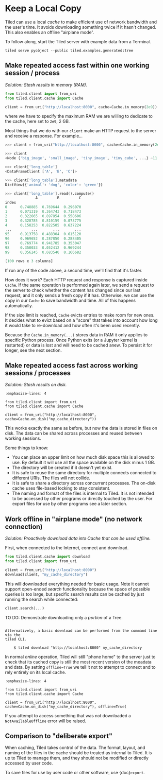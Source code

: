# Keep a Local Copy

Tiled can use a local *cache* to make efficient use of network bandwidth and the
user's time. It avoids downloading something twice if it hasn't changed.
This also enables an offline "airplane mode".

To follow along, start the Tiled server with example data from a Terminal.

```
tiled serve pyobject --public tiled.examples.generated:tree
```

## Make repeated access fast within one working session / process

*Solution: Stash results in memory (RAM).*

```python
from tiled.client import from_uri
from tiled.client.cache import Cache

client = from_uri("http://localhost:8000", cache=Cache.in_memory(2e9))
```

where we have to specify the maximum RAM we are willing to dedicate to the cache,
here set to ``2e9``, 2 GB.

Most things that we do with our `client` make an HTTP request to the server and
receive a response. For example...

```python
>>> client = from_uri("http://localhost:8000", cache=Cache.in_memory(2e9))

>>> client
<Node {'big_image', 'small_image', 'tiny_image', 'tiny_cube', ...} ~11 entries>

>>> client['long_table']
<DataFrameClient ['A', 'B', 'C']>

>>> client['long_table'].metadata
DictView({'animal': 'dog', 'color': 'green'})

>>> client['long_table'].read().compute()
              A         B         C
index
0      0.748885  0.769644  0.296070
1      0.071319  0.364743  0.718473
2      0.322665  0.897854  0.558606
3      0.328785  0.810159  0.073775
4      0.158253  0.822505  0.637224
...         ...       ...       ...
95     0.913758  0.488304  0.615120
96     0.969652  0.287850  0.288405
97     0.769774  0.941785  0.353047
98     0.350033  0.052412  0.969244
99     0.356245  0.683540  0.166682

[100 rows x 3 columns]
```

If run any of the code above, a second time, we'll find that it's faster.

How does it work? Each HTTP request and response is captured inside
``Cache``. If the same operation is performed again later, we send a request
to the server to check whether the content has changed since our last
request, and it only sends a fresh copy if it has. Otherwise, we can use the
copy in our ``Cache`` to save bandwidth and time. All of this happens
automatically.

If the size limit is reached, ``Cache`` evicts entries to make room for new
ones. It decides what to evict based on a "score" that takes into account how
long it would take to re-download and how often it's been used recently.

Because the ``Cache.in_memory(...)`` stores data in RAM it only applies to
specific Python process. Once Python exits (or a Jupyter kernel is restarted)
or data is lost and will need to be cached anew. To persist it for longer,
see the next section.

## Make repeated access fast across working sessions / processes

*Solution: Stash results on disk.*

```{code-block} python
:emphasize-lines: 4

from tiled.client import from_uri
from tiled.client.cache import Cache

client = from_uri("http://localhost:8000", cache=Cache.on_disk("my_cache_directory"))
```

This works exactly the same as before, but now the data is stored in files on disk.
The data can be shared across processes and reused between working sessions.

Some things to know:

* You can place an upper limit on how much disk space this is allowed to use.
  By default it will use all the space available on the disk minus 1 GB.
* The directory will be created if it doesn't yet exist.
* It is safe to reuse the same directory for multiple connects connected to
  different URIs. The files will not collide.
* It is safe to share a directory across concurrent processes. The on-disk
  cache uses file-based locking to stay consistent.
* The naming and format of the files is internal to Tiled. It is not intended to be
  accessed by other programs or directly touched by the user. For export files for
  use by other programs see a later section.

## Work offline in "airplane mode" (no network connection)

*Solution: Proactively download data into Cache that can be used offline.*

First, when connected to the Internet, connect and download.

```python
from tiled.client.cache import download
from tiled.client import from_uri

client = from_uri("http://localhost:8000")
download(client, "my_cache_directory")
```

This will downloaded everything needed for basic usage. Note it cannot
support open-ended *search* functionality because the space of possible
queries is too large, but specific search results can be cached by
just running the search while connected:

```python
client.search(...)
```

TO DO: Demonstrate downloading only a *portion* of a Tree.

```{note}

Alternatively, a basic download can be performed from the command line via the
tiled CLI.

    $ tiled download "http://localhost:8000" my_cache_directory

```

In normal *online* operation, Tiled will still "phone home" to the server
just to check that its cached copy is still the most recent version of
the meadata and data. By setting ``offline=True`` we tell it not to
attempt to connect and to rely entirely on its local cache.

```{code-block} python
:emphasize-lines: 4

from tiled.client import from_uri
from tiled.client.cache import Cache

client = from_uri("http://localhost:8000", cache=Cache.on_disk("my_cache_directory"), offline=True)
```

If you attempt to access something that was not downloaded a
``NotAvailableOffline`` error will be raised.

## Comparison to "deliberate export"

When caching, Tiled takes control of the data. The format, layout, and naming of
the files in the cache should be treated as internal to Tiled. It is up to Tiled
to manage them, and they should not be modified or directly accessed by user code.

To save files for use by user code or other software, use {doc}`export`.
